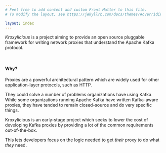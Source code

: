 ```yaml
---
# Feel free to add content and custom Front Matter to this file.
# To modify the layout, see https://jekyllrb.com/docs/themes/#overriding-theme-defaults

layout: index
---
```

*Kroxylicious* is a project aiming to provide an open source pluggable framework for
writing network proxies that understand the Apache Kafka protocol.

<br />

#### Why?

Proxies are a powerful architectural pattern which are widely used for other
application-layer protocols, such as HTTP.

They could solve a number of problems organizations have using Kafka. While
some organizations running Apache Kafka have written Kafka-aware proxies, they have tended to
remain closed-source and do very specific things.

Kroxylicious is an early-stage project which seeks to lower the cost of developing Kafka
proxies by providing a lot of the common requirements out-of-the-box.

This lets developers focus on the logic needed to get _their_ proxy to do what
_they_ need.
